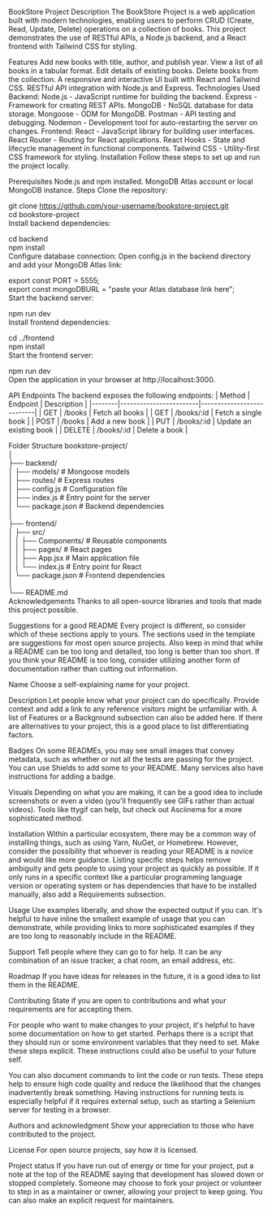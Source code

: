 BookStore Project
Description
The BookStore Project is a web application built with modern technologies, enabling users to perform CRUD (Create, Read, Update, Delete) operations on a collection of books. This project demonstrates the use of RESTful APIs, a Node.js backend, and a React frontend with Tailwind CSS for styling.

Features
Add new books with title, author, and publish year.
View a list of all books in a tabular format.
Edit details of existing books.
Delete books from the collection.
A responsive and interactive UI built with React and Tailwind CSS.
RESTful API integration with Node.js and Express.
Technologies Used
Backend:
Node.js - JavaScript runtime for building the backend.
Express - Framework for creating REST APIs.
MongoDB - NoSQL database for data storage.
Mongoose - ODM for MongoDB.
Postman - API testing and debugging.
Nodemon - Development tool for auto-restarting the server on changes.
Frontend:
React - JavaScript library for building user interfaces.
React Router - Routing for React applications.
React Hooks - State and lifecycle management in functional components.
Tailwind CSS - Utility-first CSS framework for styling.
Installation
Follow these steps to set up and run the project locally.

Prerequisites
Node.js and npm installed.
MongoDB Atlas account or local MongoDB instance.
Steps
Clone the repository:

git clone https://github.com/your-username/bookstore-project.git  
cd bookstore-project  
Install backend dependencies:

cd backend  
npm install  
Configure database connection:
Open config.js in the backend directory and add your MongoDB Atlas link:

export const PORT = 5555;  
export const mongoDBURL = "paste your Atlas database link here";  
Start the backend server:

npm run dev  
Install frontend dependencies:

cd ../frontend  
npm install  
Start the frontend server:

npm run dev  
Open the application in your browser at http://localhost:3000.

API Endpoints
The backend exposes the following endpoints:
| Method | Endpoint | Description |
|--------|------------------------|---------------------------|
| GET | /books | Fetch all books |
| GET | /books/:id | Fetch a single book |
| POST | /books | Add a new book |
| PUT | /books/:id | Update an existing book |
| DELETE | /books/:id | Delete a book |

Folder Structure
bookstore-project/  
│  
├── backend/  
│   ├── models/        # Mongoose models  
│   ├── routes/        # Express routes  
│   ├── config.js      # Configuration file  
│   ├── index.js       # Entry point for the server  
│   └── package.json   # Backend dependencies  
│  
├── frontend/  
│   ├── src/  
│   │   ├── Components/ # Reusable components  
│   │   ├── pages/      # React pages  
│   │   ├── App.jsx     # Main application file  
│   │   └── index.js    # Entry point for React  
│   └── package.json   # Frontend dependencies  
│  
└── README.md  
Acknowledgements
Thanks to all open-source libraries and tools that made this project possible.

Suggestions for a good README
Every project is different, so consider which of these sections apply to yours. The sections used in the template are suggestions for most open source projects. Also keep in mind that while a README can be too long and detailed, too long is better than too short. If you think your README is too long, consider utilizing another form of documentation rather than cutting out information.

Name
Choose a self-explaining name for your project.

Description
Let people know what your project can do specifically. Provide context and add a link to any reference visitors might be unfamiliar with. A list of Features or a Background subsection can also be added here. If there are alternatives to your project, this is a good place to list differentiating factors.

Badges
On some READMEs, you may see small images that convey metadata, such as whether or not all the tests are passing for the project. You can use Shields to add some to your README. Many services also have instructions for adding a badge.

Visuals
Depending on what you are making, it can be a good idea to include screenshots or even a video (you'll frequently see GIFs rather than actual videos). Tools like ttygif can help, but check out Asciinema for a more sophisticated method.

Installation
Within a particular ecosystem, there may be a common way of installing things, such as using Yarn, NuGet, or Homebrew. However, consider the possibility that whoever is reading your README is a novice and would like more guidance. Listing specific steps helps remove ambiguity and gets people to using your project as quickly as possible. If it only runs in a specific context like a particular programming language version or operating system or has dependencies that have to be installed manually, also add a Requirements subsection.

Usage
Use examples liberally, and show the expected output if you can. It's helpful to have inline the smallest example of usage that you can demonstrate, while providing links to more sophisticated examples if they are too long to reasonably include in the README.

Support
Tell people where they can go to for help. It can be any combination of an issue tracker, a chat room, an email address, etc.

Roadmap
If you have ideas for releases in the future, it is a good idea to list them in the README.

Contributing
State if you are open to contributions and what your requirements are for accepting them.

For people who want to make changes to your project, it's helpful to have some documentation on how to get started. Perhaps there is a script that they should run or some environment variables that they need to set. Make these steps explicit. These instructions could also be useful to your future self.

You can also document commands to lint the code or run tests. These steps help to ensure high code quality and reduce the likelihood that the changes inadvertently break something. Having instructions for running tests is especially helpful if it requires external setup, such as starting a Selenium server for testing in a browser.

Authors and acknowledgment
Show your appreciation to those who have contributed to the project.

License
For open source projects, say how it is licensed.

Project status
If you have run out of energy or time for your project, put a note at the top of the README saying that development has slowed down or stopped completely. Someone may choose to fork your project or volunteer to step in as a maintainer or owner, allowing your project to keep going. You can also make an explicit request for maintainers.
